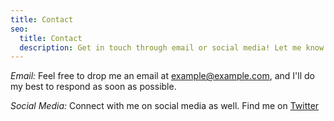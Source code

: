 ```yaml
---
title: Contact
seo:
  title: Contact
  description: Get in touch through email or social media! Let me know how I can help.
---
```




_Email:_
Feel free to drop me an email at [example@example.com](mailto:example@example.com), and I'll do my best to respond as soon as possible.

_Social Media:_
Connect with me on social media as well. Find me on [Twitter](https://twitter.com)
